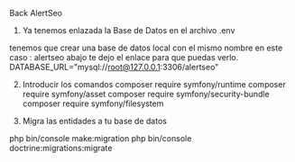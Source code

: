Back AlertSeo

1. Ya tenemos enlazada la Base de Datos en el archivo .env

tenemos que  crear una base de datos local con el mismo nombre en este caso : alertseo
abajo te dejo el enlace para que puedas verlo.
DATABASE_URL="mysql://root@127.0.0.1:3306/alertseo"

2. Introducir los comandos
composer require symfony/runtime
composer require symfony/asset
composer require symfony/security-bundle
composer require symfony/filesystem


3. Migra las entidades a tu base de datos

php bin/console make:migration
php bin/console doctrine:migrations:migrate



